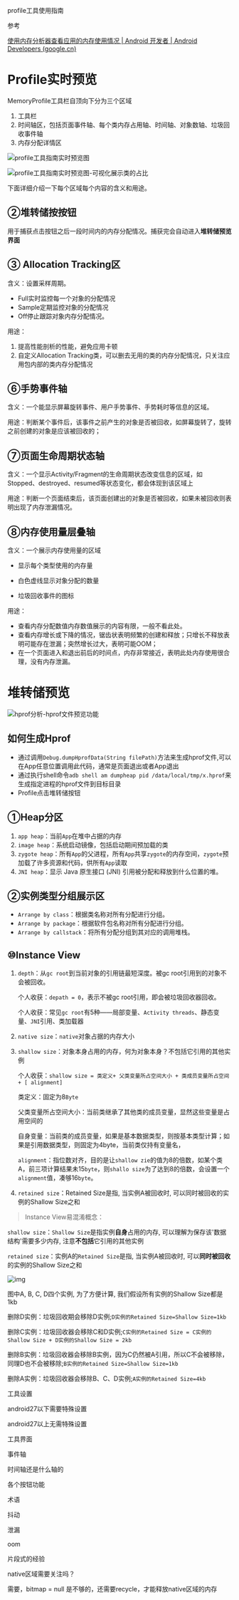 profile工具使用指南

参考

[使用内存分析器查看应用的内存使用情况  | Android 开发者  | Android Developers (google.cn)](https://developer.android.google.cn/studio/profile/memory-profiler?hl=zh#profile-memory-techniques)





# Profile实时预览

MemoryProfile工具栏自顶向下分为三个区域

1. 工具栏
2. 时间轴区，包括页面事件轴、每个类内存占用轴、时间轴、对象数轴、垃圾回收事件轴
3. 内存分配详情区

![profile工具指南实时预览图](.\pics\profile工具指南实时预览图.jpg)

![profile工具指南实时预览图-可视化展示类的占比](.\pics\profile工具指南实时预览图-可视化展示类的占比.jpg)

下面详细介绍一下每个区域每个内容的含义和用途。



## ②堆转储按按钮

用于捕获点击按钮之后一段时间内的内存分配情况。捕获完会自动进入**堆转储预览界面**

## ③ Allocation Tracking区

含义：设置采样周期。

- Full实时监控每一个对象的分配情况
- Sample定期监控对象的分配情况
- Off停止跟踪对象内存分配情况。

用途：

1. 提高性能剖析的性能，避免应用卡顿
2. 自定义Allocation Tracking类，可以删去无用的类的内存分配情况，只关注应用包内部的类内存分配情况

## ⑥手势事件轴

含义：一个能显示屏幕旋转事件、用户手势事件、手势耗时等信息的区域。

用途：判断某个事件后，该事件之前产生的对象是否被回收，如屏幕旋转了，旋转之前创建的对象是应该被回收的；

## ⑦页面生命周期状态轴

含义：一个显示Activity/Fragment的生命周期状态改变信息的区域，如Stopped、destroyed、resumed等状态变化，都会体现到该区域上

用途：判断一个页面结束后，该页面创建出的对象是否被回收，如果未被回收则表明出现了内存泄漏情况。

## ⑧内存使用量层叠轴

含义：一个展示内存使用量的区域

- 显示每个类型使用的内存量

- 白色虚线显示对象分配的数量

- 垃圾回收事件的图标

用途：

- 查看内存分配数值内存数值展示的内容有限，一般不看此处。
- 查看内存增长或下降的情况，锯齿状表明频繁的创建和释放；只增长不释放表明可能存在泄漏；突然增长过大，表明可能OOM；
- 在一个页面进入和退出前后的时间点，内存非常接近，表明此处内存使用很合理，没有内存泄漏。

# 堆转储预览

![hprof分析-hprof文件预览功能](http://cdn.yangchaofan.cn/typora/hprof分析-hprof文件预览功能.jpg)

## 如何生成Hprof

- 通过调用`Debug.dumpHprofData(String filePath)`方法来生成hprof文件,可以在App任意位置调用此代码，通常是页面退出或者App退出
- 通过执行shell命令`adb shell am dumpheap pid /data/local/tmp/x.hprof`来生成指定进程的hprof文件到目标目录
- Profile点击堆转储按钮

## **①Heap分区**

1. `app heap`：当前`App`在堆中占据的内存
2. `image heap`：系统启动镜像，包括启动期间预加载的类
3. `zygote heap`：所有`App`的父进程，所有`App`共享`zygote`的内存空间，`zygote`预加载了许多资源和代码，供所有`App`读取
4. `JNI heap`：显示 Java 原生接口 (JNI) 引用被分配和释放到什么位置的堆。

## ②实例类型分组展示区

- `Arrange by class`：根据类名称对所有分配进行分组。
- `Arrange by package`：根据软件包名称对所有分配进行分组。
- `Arrange by callstack`：将所有分配分组到其对应的调用堆栈。

## **⑩Instance View**

1. `depth`：从`gc root`到当前对象的引用链最短深度。被gc root引用到的对象不会被回收。

   个人收获：`depath = 0`，表示不被gc root引用，即会被垃圾回收器回收。

   个人收获：常见`gc root`有5种——局部变量、`Activity threads`、静态变量、`JNI`引用、类加载器

2. `native size`：`native`对象占据的内存大小

3. `shallow size`：对象本身占用的内存，何为对象本身？不包括它引用的其他实例

   个人收获：`shallow size = 类定义+ 父类变量所占空间大小 + 类成员变量所占空间 + [ alignment]`

   类定义：固定为8`Byte`

   父类变量所占空间大小：当前类继承了其他类的成员变量，显然这些变量是占用空间的

   自身变量：当前类的成员变量，如果是基本数据类型，则按基本类型计算；如果是引用数据类型，则固定为4byte，当前类仅持有变量名，

   `alignment`：指位数对齐，目的是让`shallow zie`的值为8的倍数，如某个类A，前三项计算结果未15`byte`，则`shallo size`为了达到8的倍数，会设置一个`alignment`值，凑够16`byte`。

4. `retained size`：Retained Size是指, 当实例A被回收时, 可以同时被回收的实例的Shallow Size之和



> Instance View易混淆概念：

`shallow size`：`Shallow Size`是指实例**自身**占用的内存, 可以理解为保存该'数据结构'需要多少内存, 注意**不包括**它引用的其他实例

`retained size`：实例A的`Retained Size`是指, 当实例A被回收时, 可以**同时被回收**的实例的Shallow Size之和

![img](https://upload-images.jianshu.io/upload_images/1359811-2a89b5bec9e345ab.png?imageMogr2/auto-orient/strip|imageView2/2/w/1200/format/webp)

图中A, B, C, D四个实例, 为了方便计算, 我们假设所有实例的Shallow Size都是1kb

删除D实例：垃圾回收期会移除D实例;`D实例的Retained Size=Shallow Size=1kb`

删除C实例：垃圾回收器会移除C和D实例;`C实例的Retained Size = C实例的Shallow Size + D实例的Shallow Size = 2kb`

删除B实例：垃圾回收器会移除B实例，因为C仍然被A引用，所以C不会被移除，同理D也不会被移除;`B实例的Retained Size=Shallow Size=1kb`

删除A实例：垃圾回收器会移除B、C、D实例;`A实例的Retained Size=4kb`







工具设置

android27以下需要特殊设置



android27以上无需特殊设置

工具界面

事件轴

时间轴还是什么轴的

各个按钮功能



术语

抖动

泄漏

oom



片段式的经验

native区域需要关注吗？

需要，bitmap = null 是不够的，还需要recycle，才能释放native区域的内存